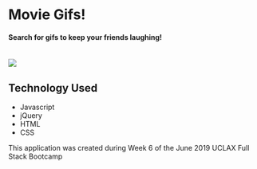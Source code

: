# Movie Gifs!
#### Search for gifs to keep your friends laughing!

<br>
<img src="http://giphygifs.s3.amazonaws.com/media/hzHOPiZ7FiDoQ/giphy.gif">
<br>

## Technology Used
* Javascript
* jQuery
* HTML
* CSS

This application was created during Week 6 of the June 2019 UCLAX Full Stack Bootcamp
